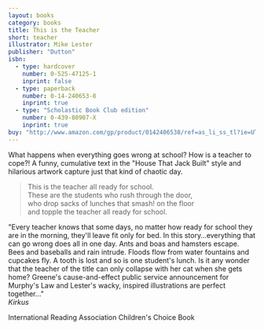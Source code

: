 ```yaml
---
layout: books
category: books
title: This is the Teacher
short: teacher
illustrator: Mike Lester
publisher: "Dutton"
isbn:
  - type: hardcover
    number: 0-525-47125-1
    inprint: false
  - type: paperback
    number: 0-14-240653-8
    inprint: true
  - type: "Scholastic Book Club edition"
    number: 0-439-80907-X
    inprint: true
buy: "http://www.amazon.com/gp/product/0142406538/ref=as_li_ss_tl?ie=UTF8&tag=rhondgowlegre-20&linkCode=as2&camp=1789&creative=390957&creativeASIN=0142406538"
---
```


What happens when everything goes wrong at school? How is a teacher to cope?! A funny, cumulative text in the "House That Jack Built" style and hilarious artwork capture just that kind of chaotic day.

<blockquote class="excerpt"><p2 class="excerpt">
This is the teacher all ready for school. <br />
These are the students who rush through the door, <br />
who drop sacks of lunches that smash! on the floor <br />
and topple the teacher all ready for school.
</p2></blockquote>

"Every teacher knows that some days, no matter how ready for school they are in the morning, they'll leave fit only for bed. In this story…everything that can go wrong does all in one day. Ants and boas and hamsters escape. Bees and baseballs and rain intrude. Floods flow from water fountains and cupcakes fly. A tooth is lost and so is one student's lunch. Is it any wonder that the teacher of the title can only collapse with her cat when she gets home? Greene's cause-and-effect public service announcement for Murphy's Law and Lester's wacky, inspired illustrations are perfect together…"  
_Kirkus_

<p class="awards">
International Reading Association Children's Choice Book
</p>